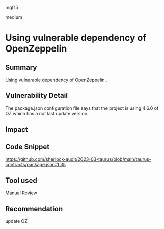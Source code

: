 mgf15

medium

# Using vulnerable dependency of OpenZeppelin

## Summary
Using vulnerable dependency of OpenZeppelin .
## Vulnerability Detail
The package.json configuration file says that the project is using 4.6.0 of OZ which has a not last update version.
## Impact

## Code Snippet
https://github.com/sherlock-audit/2023-03-taurus/blob/main/taurus-contracts/package.json#L35
## Tool used

Manual Review

## Recommendation
update OZ